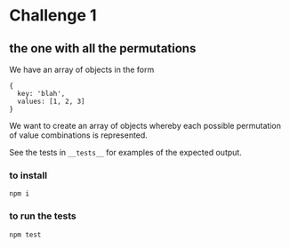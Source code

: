 # Challenge 1
## the one with all the permutations

We have an array of objects in the form

```
{
  key: 'blah',
  values: [1, 2, 3]
}
```

We want to create an array of objects whereby each possible permutation of value combinations is represented.

See the tests in `__tests__` for examples of the expected output.

### to install

`npm i`

### to run the tests

`npm test`